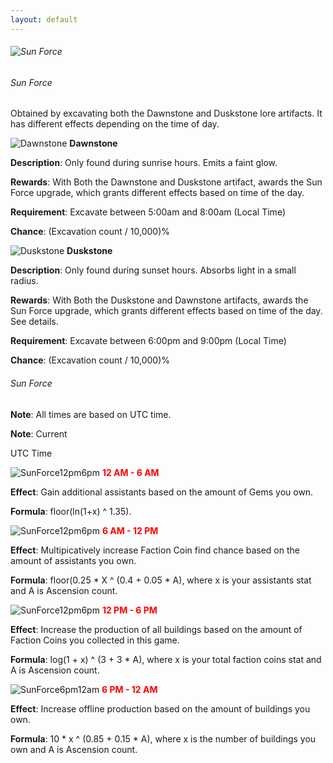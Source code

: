 ```yaml
---
layout: default
---
```


###### ![](/realm/assets/img/picks/TopPageUpgrade.png "Sun Force")

###### Sun Force

Obtained by excavating both the Dawnstone and Duskstone lore artifacts. It has different effects depending on the time of day.

![](/realm/assets/img/picks/DawnstoneArtifact.png "Dawnstone") **Dawnstone**

**Description**: Only found during sunrise hours. Emits a faint glow.

**Rewards**: With Both the Dawnstone and Duskstone artifact, awards the Sun Force upgrade, which grants different effects based on time of the day.

**Requirement**: Excavate between 5:00am and 8:00am (Local Time)

**Chance**: (Excavation count / 10,000)%

![](/realm/assets/img/picks/DuskstoneArtifact.png "Duskstone") **Duskstone**

**Description**: Only found during sunset hours. Absorbs light in a small radius.

**Rewards**: With Both the Duskstone and Dawnstone artifacts, awards the Sun Force upgrade, which grants different effects based on time of the day. See details.

**Requirement**: Excavate between 6:00pm and 9:00pm (Local Time)

**Chance**: (Excavation count / 10,000)%

###### Sun Force

**Note**: All times are based on UTC time.

**Note**: Current 

<a style="text-decoration: none" class="clock24" id="tz24-1509892643-tzutc-eyJob3VydHlwZSI6MTIsInNob3dkYXRlIjoiMCIsInNob3dzZWNvbmRzIjoiMSIsInNob3d0aW1lem9uZSI6IjEiLCJ0eXBlIjoiZCIsImxhbmciOiJlbiJ9">UTC Time</a><script src="//w.24timezones.com/l.js" async></script>

![](/realm/assets/img/picks/SunForce12am6am.png "SunForce12pm6pm") **<span style="color: red">12 AM - 6 AM</span>**

**Effect**: Gain additional assistants based on the amount of Gems you own.

**Formula**: floor(ln(1+x) ^ 1.35).

![](/realm/assets/img/picks/SunForce6am12pm.png "SunForce12pm6pm") **<span style="color: red">6 AM - 12 PM</span>**

**Effect**: Multipicatively increase Faction Coin find chance based on the amount of assistants you own.

**Formula**: floor(0.25 * X ^ (0.4 + 0.05 * A), where x is your assistants stat and A is Ascension count.

![](/realm/assets/img/picks/SunForce12pm6pm.png "SunForce12pm6pm") **<span style="color: red">12 PM - 6 PM</span>**

**Effect**: Increase the production of all buildings based on the amount of Faction Coins you collected in this game.

**Formula**: log(1 + x) ^ (3 + 3  * A), where x is your total faction coins stat and A is Ascension count.

![](/realm/assets/img/picks/SunForce6pm12am.png "SunForce6pm12am") **<span style="color: red">6 PM - 12 AM</span>**

**Effect**: Increase offline production based on the amount of buildings you own.

**Formula**: 10 * x ^ (0.85 + 0.15 * A), where x is the number of buildings you own and A is Ascension count.
